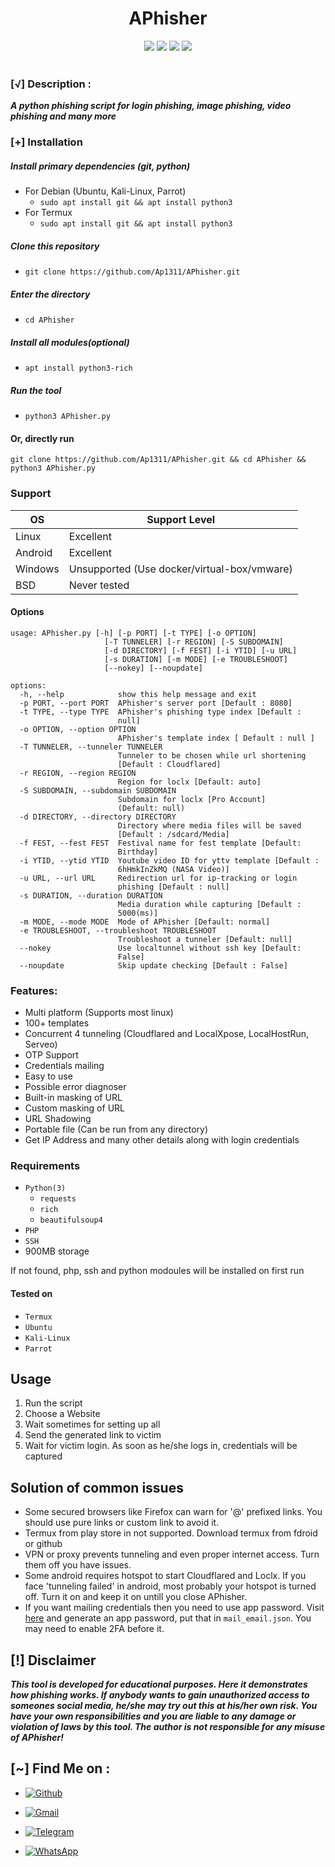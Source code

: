 <h1 align="center">APhisher</h1>

<p align="center">
  <img src="https://img.shields.io/badge/Author-Aarav Shah-purple?style=flat-square">
  <img src="https://img.shields.io/badge/Open%20Source-Yes-cyan?style=flat-square">
  <img src="https://img.shields.io/badge/Made%20in-Bharat-green?colorA=%23ff0000&colorB=%23017e40&style=flat-square">
  <img src="https://img.shields.io/badge/Written%20In-Python-blue?style=flat-square">
<br>
<br>
  
</p>


### [√] Description :

***A python phishing script for login phishing, image phishing, video phishing and many more***

### [+] Installation

##### Install primary dependencies (git, python)

 - For Debian (Ubuntu, Kali-Linux, Parrot)
    - ```sudo apt install git && apt install python3```
 - For Termux
   - ```sudo apt install git && apt install python3```

##### Clone this repository

 - ```git clone https://github.com/Ap1311/APhisher.git```

##### Enter the directory
 - ```cd APhisher```

##### Install all modules(optional)
 - ```apt install python3-rich```

##### Run the tool
 - ```python3 APhisher.py```

#### Or, directly run
```
git clone https://github.com/Ap1311/APhisher.git && cd APhisher && python3 APhisher.py

```

### Support

OS         | Support Level
-----------|--------------
Linux      | Excellent
Android    | Excellent
Windows    | Unsupported (Use docker/virtual-box/vmware)
BSD        | Never tested

#### Options

```
usage: APhisher.py [-h] [-p PORT] [-t TYPE] [-o OPTION]
                     [-T TUNNELER] [-r REGION] [-S SUBDOMAIN]
                     [-d DIRECTORY] [-f FEST] [-i YTID] [-u URL]
                     [-s DURATION] [-m MODE] [-e TROUBLESHOOT]
                     [--nokey] [--noupdate]

options:
  -h, --help            show this help message and exit
  -p PORT, --port PORT  APhisher's server port [Default : 8080]
  -t TYPE, --type TYPE  APhisher's phishing type index [Default :
                        null]
  -o OPTION, --option OPTION
                        APhisher's template index [ Default : null ]
  -T TUNNELER, --tunneler TUNNELER
                        Tunneler to be chosen while url shortening
                        [Default : Cloudflared]
  -r REGION, --region REGION
                        Region for loclx [Default: auto]
  -S SUBDOMAIN, --subdomain SUBDOMAIN
                        Subdomain for loclx [Pro Account]
                        (Default: null)
  -d DIRECTORY, --directory DIRECTORY
                        Directory where media files will be saved
                        [Default : /sdcard/Media]
  -f FEST, --fest FEST  Festival name for fest template [Default:
                        Birthday]
  -i YTID, --ytid YTID  Youtube video ID for yttv template [Default :
                        6hHmkInZkMQ (NASA Video)]
  -u URL, --url URL     Redirection url for ip-tracking or login
                        phishing [Default : null]
  -s DURATION, --duration DURATION
                        Media duration while capturing [Default :
                        5000(ms)]
  -m MODE, --mode MODE  Mode of APhisher [Default: normal]
  -e TROUBLESHOOT, --troubleshoot TROUBLESHOOT
                        Troubleshoot a tunneler [Default: null]
  --nokey               Use localtunnel without ssh key [Default:
                        False]
  --noupdate            Skip update checking [Default : False]
```

### Features:

 - Multi platform (Supports most linux)
 - 100+ templates
 - Concurrent 4 tunneling (Cloudflared and LocalXpose, LocalHostRun, Serveo)
 - OTP Support
 - Credentials mailing
 - Easy to use
 - Possible error diagnoser
 - Built-in masking of URL
 - Custom masking of URL
 - URL Shadowing
 - Portable file (Can be run from any directory)
 - Get IP Address and many other details along with login credentials


### Requirements

 - `Python(3)`
   - `requests`
   - `rich`
   - `beautifulsoup4`
 - `PHP`
 - `SSH`
 - 900MB storage
 
If not found, php, ssh and python modoules will be installed on first run

#### Tested on

 - `Termux`
 - `Ubuntu`
 - `Kali-Linux`
 - `Parrot`

## Usage

1. Run the script
2. Choose a Website
3. Wait sometimes for setting up all
4. Send the generated link to victim
5. Wait for victim login. As soon as he/she logs in, credentials will be captured

 
## Solution of common issues
 - Some secured browsers like Firefox can warn for '@' prefixed links. You should use pure links or custom link to avoid it.
 - Termux from play store in not supported. Download termux from fdroid or github
 - VPN or proxy prevents tunneling and even proper internet access. Turn them off you have issues.
 - Some android requires hotspot to start Cloudflared and Loclx. If you face 'tunneling failed' in android, most probably your hotspot is turned off. Turn it on and keep it on untill you close APhisher.
 - If you want mailing credentials then you need to use app password. Visit [here](https://myaccount.google.com/u/0/apppasswords) and generate an app password, put that in `mail_email.json`. You may need to enable 2FA before it.

## [!] Disclaimer
***This tool is developed for educational purposes. Here it demonstrates how phishing works. If anybody wants to gain unauthorized access to someones social media, he/she may try out this at his/her own risk. You have your own responsibilities and you are liable to any damage or violation of laws by this tool. The author is not responsible for any misuse of APhisher!***



## [~] Find Me on :

- [![Github](https://img.shields.io/badge/Github-Aarav-white?style=for-the-badge&logo=github)](https://github.com/Ap1311/)

- [![Gmail](https://img.shields.io/badge/Gmail-Aarav-red?style=for-the-badge&logo=gmail)](mailto:aaravprogrammers@gmail.com)

- [![Telegram](https://img.shields.io/badge/Telegram-Aarav-skyblue?style=for-the-badge&logo=telegram)](https://t.me/aaravprogrammers)
- [![WhatsApp](https://img.shields.io/badge/WhatsApp-Aarav-green?style=for-the-badge&logo=whatsapp)](https://wa.me/+919429252709)
